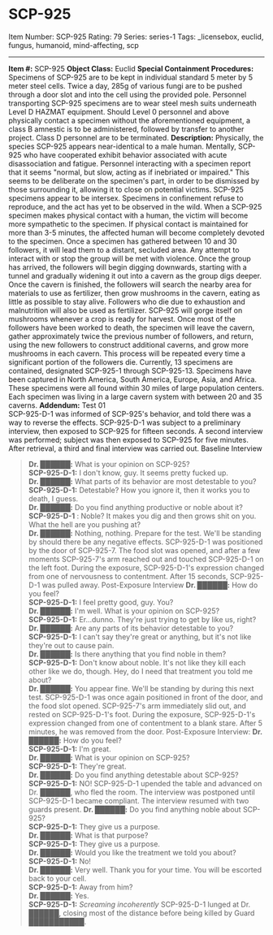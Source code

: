 # SCP-925
Item Number: SCP-925
Rating: 79
Series: series-1
Tags: _licensebox, euclid, fungus, humanoid, mind-affecting, scp

---

**Item #:** SCP-925
**Object Class:** Euclid
**Special Containment Procedures:** Specimens of SCP-925 are to be kept in individual standard 5 meter by 5 meter steel cells. Twice a day, 285g of various fungi are to be pushed through a door slot and into the cell using the provided pole.
Personnel transporting SCP-925 specimens are to wear steel mesh suits underneath Level D HAZMAT equipment. Should Level 0 personnel and above physically contact a specimen without the aforementioned equipment, a class B amnestic is to be administered, followed by transfer to another project. Class D personnel are to be terminated.
**Description:** Physically, the species SCP-925 appears near-identical to a male human. Mentally, SCP-925 who have cooperated exhibit behavior associated with acute disassociation and fatigue.
Personnel interacting with a specimen report that it seems "normal, but slow, acting as if inebriated or impaired." This seems to be deliberate on the specimen's part, in order to be dismissed by those surrounding it, allowing it to close on potential victims.
SCP-925 specimens appear to be intersex. Specimens in confinement refuse to reproduce, and the act has yet to be observed in the wild.
When a SCP-925 specimen makes physical contact with a human, the victim will become more sympathetic to the specimen. If physical contact is maintained for more than 3-5 minutes, the affected human will become completely devoted to the specimen.
Once a specimen has gathered between 10 and 30 followers, it will lead them to a distant, secluded area. Any attempt to interact with or stop the group will be met with violence.
Once the group has arrived, the followers will begin digging downwards, starting with a tunnel and gradually widening it out into a cavern as the group digs deeper. Once the cavern is finished, the followers will search the nearby area for materials to use as fertilizer, then grow mushrooms in the cavern, eating as little as possible to stay alive. Followers who die due to exhaustion and malnutrition will also be used as fertilizer. SCP-925 will gorge itself on mushrooms whenever a crop is ready for harvest.
Once most of the followers have been worked to death, the specimen will leave the cavern, gather approximately twice the previous number of followers, and return, using the new followers to construct additional caverns, and grow more mushrooms in each cavern. This process will be repeated every time a significant portion of the followers die.
Currently, 13 specimens are contained, designated SCP-925-1 through SCP-925-13. Specimens have been captured in North America, South America, Europe, Asia, and Africa. These specimens were all found within 30 miles of large population centers. Each specimen was living in a large cavern system with between 20 and 35 caverns.
**Addendum:** Test 01  
SCP-925-D-1 was informed of SCP-925's behavior, and told there was a way to reverse the effects.
SCP-925-D-1 was subject to a preliminary interview, then exposed to SCP-925 for fifteen seconds. A second interview was performed; subject was then exposed to SCP-925 for five minutes. After retrieval, a third and final interview was carried out.
Baseline Interview
> **Dr. ██████:** What is your opinion on SCP-925?  
>  **SCP-925-D-1:** I don't know, guy. It seems pretty fucked up.  
>  **Dr. ██████:** What parts of its behavior are most detestable to you?  
>  **SCP-925-D-1:** Detestable? How you ignore it, then it works you to death, I guess.  
>  **Dr. ██████:** Do you find anything productive or noble about it?  
>  **SCP-925-D-1** : Noble? It makes you dig and then grows shit on you. What the hell are you pushing at?  
>  **Dr. ██████:** Nothing, nothing. Prepare for the test. We'll be standing by should there be any negative effects.
SCP-925-D-1 was positioned by the door of SCP-925-7. The food slot was opened, and after a few moments SCP-925-7's arm reached out and touched SCP-925-D-1 on the left foot. During the exposure, SCP-925-D-1's expression changed from one of nervousness to contentment. After 15 seconds, SCP-925-D-1 was pulled away.
Post-Exposure Interview
> **Dr. ██████:** How do you feel?  
>  **SCP-925-D-1:** I feel pretty good, guy. You?  
>  **Dr. ██████:** I'm well. What is your opinion on SCP-925?  
>  **SCP-925-D-1:** Er…dunno. They're just trying to get by like us, right?  
>  **Dr. ██████:** Are any parts of its behavior detestable to you?  
>  **SCP-925-D-1:** I can't say they're great or anything, but it's not like they're out to cause pain.  
>  **Dr. ██████:** Is there anything that you find noble in them?  
>  **SCP-925-D-1:** Don't know about noble. It's not like they kill each other like we do, though. Hey, do I need that treatment you told me about?  
>  **Dr. ██████:** You appear fine. We'll be standing by during this next test.
SCP-925-D-1 was once again positioned in front of the door, and the food slot opened. SCP-925-7's arm immediately slid out, and rested on SCP-925-D-1's foot. During the exposure, SCP-925-D-1's expression changed from one of contentment to a blank stare. After 5 minutes, he was removed from the door.
Post-Exposure Interview:
> **Dr. ██████:** How do you feel?  
>  **SCP-925-D-1:** I'm great.  
>  **Dr. ██████:** What is your opinion on SCP-925?  
>  **SCP-925-D-1:** They're great.  
>  **Dr. ██████:** Do you find anything detestable about SCP-925?  
>  **SCP-925-D-1:** NO!
SCP-925-D-1 upended the table and advanced on Dr. ██████, who fled the room. The interview was postponed until SCP-925-D-1 became compliant. The interview resumed with two guards present.
> **Dr. ██████:** Do you find anything noble about SCP-925?  
>  **SCP-925-D-1:** They give us a purpose.  
>  **Dr. ██████:** What is that purpose?  
>  **SCP-925-D-1:** They give us a purpose.  
>  **Dr. ██████:** Would you like the treatment we told you about?  
>  **SCP-925-D-1:** No!  
>  **Dr. ██████:** Very well. Thank you for your time. You will be escorted back to your cell.  
>  **SCP-925-D-1:** Away from him?  
>  **Dr. ██████:** Yes.  
>  **SCP-925-D-1:** *Screaming incoherently*
SCP-925-D-1 lunged at Dr. ██████, closing most of the distance before being killed by Guard ███████████.